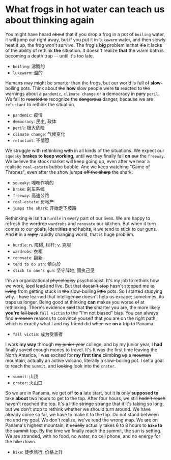 # What frogs in hot water can teach us about thinking again

You might have heard ~~about~~ that if you drop a frog in a pot of `boiling` water, it will jump out right away, but if you put it in `lukewarm` water, and ~~then~~ slowly heat it up, the frog won't survive.
The frog's **big** problem is that ~~it's~~ it lack**s** of the ability of rethink **the** situation.
It doesn't realize **that** the warm bath is becoming a death trap -- until it's too late.

- `boiling`:  沸腾的
- `lukewarm`: 温的

Human**s** ~~may~~ might be smarter than ~~the~~ frogs, but our world is full of **slow-** boiling pots.
Think about ~~the~~ **how** slow people were **to** reacted to ~~the~~ warnings about a `pandemic`, `climate change` or **a** democracy in ~~pary~~ `peril`.
We fail to ~~reacted to~~ recognize the ~~dangerous~~ danger, because we are `reluctant` to rethink the situation.

- `pandemic`: 疫情
- `democracy`: 民主, 政体
- `peril`: 极大危险
- `climate change`: 气候变化
- `reluctant`: 不情愿

We struggle with rethinking ~~with~~ in all kinds of the situations.
We expect our `squeaky` **brakes to keep working**, until ~~we~~ they finally fail **on** ~~our~~ the `freeway`.
We believe the stock market will keep going up, even after we hear a ~~realistic~~ `real-estate` ~~bubbo~~ bubble.
Ane we keep watching "Game of Thrones", even after the show jump**s** ~~off the sharp~~ the shark.

- `squeaky`: 嘎吱作响的
- `brake`: 刹车系统
- `freeway`: 高速公路
- `real-estate`: 房地产
- `jumps the shark`: 开始走下坡路

Rethinking ~~is~~ isn't **a** `hurdle` in every part of our lives.
We are happy to refresh the ~~wordrop~~ `wardrobs` and `renovate` our kitchen.
But when it ~~turn~~ comes to our goal**s**, identit**ies** and habit**s**, ~~it~~ we tend to stick to our guns.
And ~~it~~ in a ~~raply~~ rapidly changing world, that is huge problem.

- `hurdle`: n. 障碍, 栏杆; v. 克服
- `wardrobs`: 衣柜
- `renovate`: 翻新
- `tend to do sth`: 傾向於
- `stick to one's gun`: 坚守阵地, 固执己见

I'm an organizational ~~phycologisy~~ psychologist.
It's my job to rethink how we work, ~~leed~~ lead and live.
But that ~~doesn't stop~~ hasn't stopped me ~~to living~~ from getting stuck in ~~the~~ slow-boiling ~~little~~ pots.
So I started studying why.
I ~~have~~ learned that intelligen**ce** doesn't help us excape; sometimes, ito traps us longer.
Being good at thinking **can** make~~s~~ you worse ~~of~~ at rethinking.
There's evidence ~~said~~ that **the** smarter you are, the more likely **you're** ~~fall back~~ `fall victim` to the "I'm not biased" bias.
You can always find ~~a reason~~ reasons to convince youself that you are on the right path, which is exactly what I and my friend did ~~when we~~ **on a**  trip to Panama.

- `fall victim`: 成为受害者

I work **my way** through ~~my junior year~~ college, and by my junior year, I **had** finally save**d** enough money to travel.
~~It's~~ It was the first time leaving ~~the~~ North Amarica, I was excited for **my first time** climb**ing** ~~up~~ a ~~mounten~~ mountain, actually an active volcano, literally a slow-boiling pot.
I set a goal to reach the `summit`, and ~~looking~~ look into the `crater`.

- `summit`: 山顶
- `crater`: 火山口

So we are in Panama, we get off **to a** late start, but it **is** only **supposed to** take **about** two hours to get to the top.
After four hours, we still ~~hadn't reach~~ haven't reached the top.
It's a little ~~stringe~~ strange that ~~it~~ it's taking so long, but we don't stop to rethink whether we should turn around.
We have already come so far, we have to make it to the top.
Do not stand between me and my goal.
We don't realize, we've read the wrong map.
We are on Panama's highest mountain, it ~~usually~~ actually takes 6 to 8 hours to **`hike` to** the ~~summit~~ top.
By the time we finally reach the summit, the sun is setting.
We are stranded, with no food, no water, no cell phone, and no energy for the hike down.

- `hike`: 徒步旅行, 价格上升
